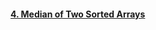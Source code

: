 #### [4. Median of Two Sorted Arrays](https://leetcode-cn.com/problems/median-of-two-sorted-arrays/)